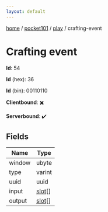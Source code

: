 ```yaml
---
layout: default
---
```


[home](/)  /  [pocket101](/protocol/pocket101)  /  [play](/protocol/pocket101/play)  /  crafting-event

# Crafting event

**Id**: 54

**Id** (hex): 36

**Id** (bin): 00110110

**Clientbound**: ✖️

**Serverbound**: ✔️

## Fields

Name | Type
---|---
window | ubyte
type | varint
uuid | uuid
input | [slot](/protocol/pocket101/types/slot)[]
output | [slot](/protocol/pocket101/types/slot)[]

